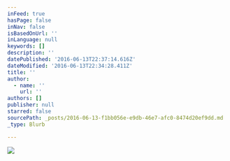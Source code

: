 ```yaml
---
inFeed: true
hasPage: false
inNav: false
isBasedOnUrl: ''
inLanguage: null
keywords: []
description: ''
datePublished: '2016-06-13T22:37:14.616Z'
dateModified: '2016-06-13T22:34:28.411Z'
title: ''
author:
  - name: ''
    url: ''
authors: []
publisher: null
starred: false
sourcePath: _posts/2016-06-13-f1bb056e-e9db-46e7-afc0-8474d20ef9dd.md
_type: Blurb

---
```

![](https://the-grid-user-content.s3-us-west-2.amazonaws.com/d743a087-0831-4c22-a473-7662bce154c2.jpg)